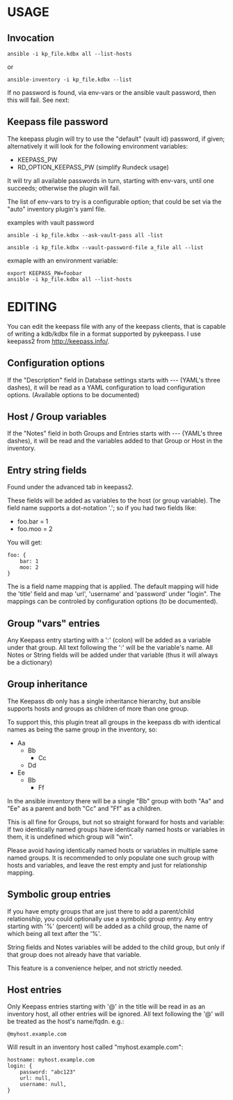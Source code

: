 USAGE
=====

Invocation
----------

    ansible -i kp_file.kdbx all --list-hosts

or

    ansible-inventory -i kp_file.kdbx --list

If no password is found, via env-vars or the ansible vault password, then this will fail. See next:
    
Keepass file password
---------------------

The keepass plugin will try to use the "default" (vault id) password, if given; alternatively it will look for the following environment variables:

 * KEEPASS_PW
 * RD_OPTION_KEEPASS_PW (simplify Rundeck usage)

It will try all available passwords in turn, starting with env-vars, until one succeeds; otherwise the plugin will fail.

The list of env-vars to try is a configurable option; that could be set via the "auto" inventory plugin's yaml file.

examples with vault password

    ansible -i kp_file.kdbx --ask-vault-pass all -list

    ansible -i kp_file.kdbx --vault-password-file a_file all --list

exmaple with an environment variable:

    export KEEPASS_PW=foobar
    ansible -i kp_file.kdbx all --list-hosts

EDITING
=======

You can edit the keepass file with any of the keepass clients, that is capable of writing a kdb/kdbx file in a format supported by pykeepass. I use keepass2 from http://keepass.info/.

Configuration options
---------------------

If the "Description" field in Database settings starts with --- (YAML's three dashes), it will be read as a YAML configuration to load configuration options. (Available options to be documented)

Host / Group variables
----------------------

If the "Notes" field in both Groups and Entries starts with --- (YAML's three dashes), it will be read and the variables added to that Group or Host in the inventory.

Entry string fields
-------------------

Found under the advanced tab in keepass2.

These fields will be added as variables to the host (or group variable). The field name supports a dot-notation '.'; so if you had two fields like:

  * foo.bar = 1
  * foo.moo = 2

You will get:

    foo: {
        bar: 1
        moo: 2
    }

The is a field name mapping that is applied. The default mapping will hide the 'title' field and map 'url', 'username' and 'password' under "login". The mappings can be controled by configuration options (to be documented).

Group "vars" entries
--------------------

Any Keepass entry starting with a ':' (colon) will be added as a variable under that group. All text following the ':' will be the variable's name. All Notes or String fields will be added under that variable (thus it will always be a dictionary)

Group inheritance
-----------------

The Keepass db only has a single inheritance hierarchy, but ansible supports hosts and groups as children of more than one group.

To support this, this plugin treat all groups in the keepass db with identical names as being the same group in the inventory, so:

  - Aa
    - Bb
      - Cc
    - Dd
  - Ee
    - Bb
      - Ff

In the ansible inventory there will be a single "Bb" group with both "Aa" and "Ee" as a parent and both "Cc" and "Ff" as a children.

This is all fine for Groups, but not so straight forward for hosts and variable: If two identically named groups have identically named hosts or variables in them, it is undefined which group will "win". 

Please avoid having identically named hosts or variables in multiple same named groups. It is recommended to only populate one such group with hosts and variables, and leave the rest empty and just for relationship mapping.

Symbolic group entries
----------------------

If you have empty groups that are just there to add a parent/child relationship, you could optionally use a symbolic group entry. Any entry starting with '%' (percent) will be added as a child group, the name of which being all text after the '%'.

String fields and Notes variables will be added to the child group, but only if that group does not already have that variable.

This feature is a convenience helper, and not strictly needed.

Host entries
------------

Only Keepass entries starting with '@' in the title will be read in as an inventory host, all other entries will be ignored. All text following the '@' will be treated as the host's name/fqdn. e.g.:

    @myhost.example.com

Will result in an inventory host called "myhost.example.com":

    hostname: myhost.example.com
    login: {
        password: "abc123"
        url: null,
        username: null,
    }
    

